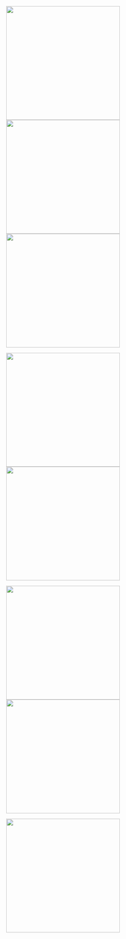<p align="center">
  <img src="https://github.com/user-attachments/assets/54add84a-6ba3-454d-b6da-2c6505061f62" width="300">
  <img src="https://github.com/user-attachments/assets/dd7c0b8b-1645-476b-813f-5ab2f4e0f2ce" width="300">
  <img src="https://github.com/user-attachments/assets/45d5a5da-f2ce-4bb6-abee-fc5df6160fcb" width="300">
</p>
<p align="center">
  <img src="https://github.com/user-attachments/assets/45d5a5da-f2ce-4bb6-abee-fc5df6160fcb" width="300">
    <img src="https://github.com/user-attachments/assets/dff0b923-f21a-4095-a506-eea90934dfff" width="300">
</p>
<p align="center">

<img src="https://github.com/user-attachments/assets/f414fa76-72fe-4345-8c01-397aca25cc31" width="300">
  <img src="https://github.com/user-attachments/assets/d2e7d563-6b83-41a3-acff-220b7beda7d2" width="300">
</p>
<p align="center">
  <img src="https://github.com/user-attachments/assets/4c9c74c6-a1de-418c-8d77-4bd238227a02" width="300">

</p>


